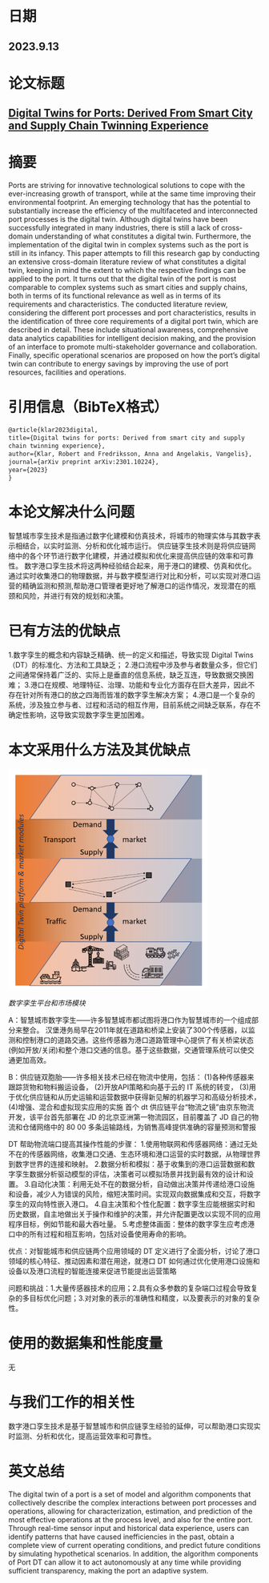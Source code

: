 # 日期

## 2023.9.13

# 论文标题

## [Digital Twins for Ports: Derived From Smart City and Supply Chain Twinning Experience]([link](https://ieeexplore.ieee.org/search/searchresult.jsp?newsearch=true&queryText=Digital%20Twins%20for%20Ports:%20Derived%20From%20Smart%20City%20and%20Supply%20Chain%20Twinning%20Experience))

# 摘要

Ports are striving for innovative technological solutions to cope with the ever-increasing growth of transport, while at the same time improving their environmental footprint. An emerging technology that has the potential to substantially increase the efficiency of the multifaceted and interconnected port processes is the digital twin. Although digital twins have been successfully integrated in many industries, there is still a lack of cross-domain understanding of what constitutes a digital twin. Furthermore, the implementation of the digital twin in complex systems such as the port is still in its infancy. This paper attempts to fill this research gap by conducting an extensive cross-domain literature review of what constitutes a digital twin, keeping in mind the extent to which the respective findings can be applied to the port. It turns out that the digital twin of the port is most comparable to complex systems such as smart cities and supply chains, both in terms of its functional relevance as well as in terms of its requirements and characteristics. The conducted literature review, considering the different port processes and port characteristics, results in the identification of three core requirements of a digital port twin, which are described in detail. These include situational awareness, comprehensive data analytics capabilities for intelligent decision making, and the provision of an interface to promote multi-stakeholder governance and collaboration. Finally, specific operational scenarios are proposed on how the port’s digital twin can contribute to energy savings by improving the use of port resources, facilities and operations.

# 引用信息（BibTeX格式）

    @article{klar2023digital,
    title={Digital twins for ports: Derived from smart city and supply chain twinning experience},
    author={Klar, Robert and Fredriksson, Anna and Angelakis, Vangelis},
    journal={arXiv preprint arXiv:2301.10224},
    year={2023}
    }

# 本论文解决什么问题

智慧城市孪生技术是指通过数字化建模和仿真技术，将城市的物理实体与其数字表示相结合，以实时监测、分析和优化城市运行。
供应链孪生技术则是将供应链网络中的各个环节进行数字化建模，并通过模拟和优化来提高供应链的效率和可靠性。
数字港口孪生技术将这两种经验结合起来，用于港口的建模、仿真和优化。通过实时收集港口的物理数据，并与数字模型进行对比和分析，可以实现对港口运营的精确监测和预测,帮助港口管理者更好地了解港口的运作情况，发现潜在的瓶颈和风险，并进行有效的规划和决策。

# 已有方法的优缺点

1.数字孪生的概念和内容缺乏精确、统一的定义和描述，导致实现 Digital Twins（DT）的标准化、方法和工具缺乏；
2.港口流程中涉及参与者数量众多，但它们之间通常保持着广泛的、实际上是垂直的信息系统，缺乏互连，导致数据交换困难；
3.港口在规模、地理特征、治理、功能和专业化方面存在巨大差异，因此不存在针对所有港口的放之四海而皆准的数字孪生解决方案；
4.港口是一个复杂的系统，涉及独立参与者、过程和活动的相互作用，目前系统之间缺乏联系，存在不确定性影响，这导致实现数字孪生更加困难。

# 本文采用什么方法及其优缺点

![](imgs/image1.png)

*数字孪生平台和市场模块*

A：智慧城市数字孪生——许多智慧城市都试图将港口作为智慧城市的一个组成部分来整合。
汉堡港务局早在2011年就在道路和桥梁上安装了300个传感器，以监测和控制港口的道路交通。这些传感器为港口道路管理中心提供了有关桥梁状态(例如开放/关闭)和整个港口交通的信息。基于这些数据，交通管理系统可以使交通更加高效。

B：供应链双胞胎——许多相关技术已经在物流中使用，包括：
(1)各种传感器来跟踪货物和物料搬运设备，
(2)开放API策略和向基于云的 IT 系统的转变，
(3)用于优化供应链和从历史运输和运营数据中获得新见解的机器学习和高级分析技术，
(4)增强、混合和虚拟现实应用的实施
首个 dt 供应链平台“物流之镜”由京东物流开发，该平台首先部署在 JD 的北京亚洲第一物流园区，目前覆盖了 JD 自己的物流和仓储网络中的 80 00 多条运输路线，为销售高峰提供准确的容量预测和警报

DT 帮助物流端口提高其操作性能的步骤：
1.使用物联网和传感器网络：通过无处不在的传感器网络，收集港口交通、生态环境和港口运营的实时数据，从物理世界到数字世界的连接和映射。
2.数据分析和模拟：基于收集到的港口运营数据和数字孪生数据分析驱动模型的评估，决策者可以模拟场景并找到最有效的设计和设置。
3.自动化决策：利用无处不在的数据分析，自动做出决策并传递给港口设施和设备，减少人为错误的风险，缩短决策时间。实现双向数据集成和交互，将数字孪生的双向特性嵌入港口。
4.自主决策和个性化配置：数字孪生应能根据实时和历史数据，自主地做出关于操作和维护的决策，并允许配置更改以实现不同的应用程序目标，例如节能和最大吞吐量。
5.考虑整体画面：整体的数字孪生应考虑港口中的所有过程和相互影响，包括对设备使用寿命的影响。

优点：对智能城市和供应链两个应用领域的 DT 定义进行了全面分析，讨论了港口领域的核心特征、推动因素和潜在用途，就港口 DT 如何通过优化使用港口设施和设备以及港口流程的智能连接来促进节能提出运营策略

问题和挑战：1.大量传感器技术的应用；2.具有众多参数的复杂端口过程会导致复杂的多目标优化问题；3.对对象的表示的准确性和精度，以及要表示的对象的复杂性。

# 使用的数据集和性能度量

无

# 与我们工作的相关性

数字港口孪生技术是基于智慧城市和供应链孪生经验的延伸，可以帮助港口实现实时监测、分析和优化，提高运营效率和可靠性。

# 英文总结

The digital twin of a port is a set of model and algorithm components that collectively describe the complex interactions between port processes and operations, allowing for characterization, estimation, and prediction of the most effective operations at the process level, and also for the entire port. Through real-time sensor input and historical data experience, users can identify patterns that have caused inefficiencies in the past, obtain a complete view of current operating conditions, and predict future conditions by simulating hypothetical scenarios. In addition, the algorithm components of Port DT can allow it to act autonomously at any time while providing sufficient transparency, making the port an adaptive system.

